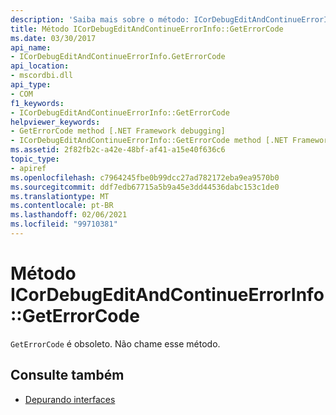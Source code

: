 ```yaml
---
description: 'Saiba mais sobre o método: ICorDebugEditAndContinueErrorInfo:: getErrorCode'
title: Método ICorDebugEditAndContinueErrorInfo::GetErrorCode
ms.date: 03/30/2017
api_name:
- ICorDebugEditAndContinueErrorInfo.GetErrorCode
api_location:
- mscordbi.dll
api_type:
- COM
f1_keywords:
- ICorDebugEditAndContinueErrorInfo::GetErrorCode
helpviewer_keywords:
- GetErrorCode method [.NET Framework debugging]
- ICorDebugEditAndContinueErrorInfo::GetErrorCode method [.NET Framework debugging]
ms.assetid: 2f82fb2c-a42e-48bf-af41-a15e40f636c6
topic_type:
- apiref
ms.openlocfilehash: c7964245fbe0b99dcc27ad782172eba9ea9570b0
ms.sourcegitcommit: ddf7edb67715a5b9a45e3dd44536dabc153c1de0
ms.translationtype: MT
ms.contentlocale: pt-BR
ms.lasthandoff: 02/06/2021
ms.locfileid: "99710381"
---
```

# <a name="icordebugeditandcontinueerrorinfogeterrorcode-method"></a>Método ICorDebugEditAndContinueErrorInfo::GetErrorCode

`GetErrorCode` é obsoleto. Não chame esse método.  
  
## <a name="see-also"></a>Consulte também

- [Depurando interfaces](debugging-interfaces.md)
